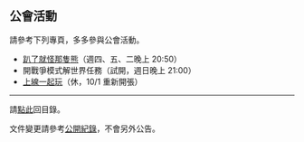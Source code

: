 ## 公會活動

請參考下列專頁，多多參與公會活動。

- [趴了就怪那隻熊](https://badbadweather.github.io/raid.html)（週四、五、二晚上 20:50）
- 開戰爭模式解世界任務（試開，週日晚上 21:00）
- [上線一起玩](https://badbadweather.github.io/mon.html)（休，10/1 重新開張）

--- 

請[點此](https://badbadweather.github.io/)回目錄。

文件變更請參考[公開紀錄](https://github.com/badbadweather/badbadweather.github.io/commits/master/activities.md)，不會另外公告。
